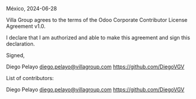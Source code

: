 México, 2024-06-28

Villa Group agrees to the terms of the Odoo Corporate Contributor License
Agreement v1.0.

I declare that I am authorized and able to make this agreement and sign this
declaration.

Signed,

Diego Pelayo diego.pelayo@villagroup.com https://github.com/DiegoVGV

List of contributors:

Diego Pelayo diego.pelayo@villagroup.com https://github.com/DiegoVGV
